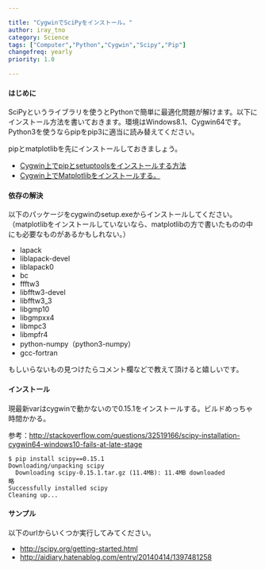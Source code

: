 ```yaml
---

title: "CygwinでSciPyをインストール。"
author: iray_tno
category: Science
tags: ["Computer","Python","Cygwin","Scipy","Pip"]
changefreq: yearly
priority: 1.0

---
```


#### はじめに

SciPyというライブラリを使うとPythonで簡単に最適化問題が解けます。以下にインストール方法を書いておきます。環境はWindows8.1、Cygwin64です。Python3を使うならpipをpip3に適当に読み替えてください。

pipとmatplotlibを先にインストールしておきましょう。

- [Cygwin上でpipとsetuptoolsをインストールする方法](/articles/2014-05-27_01_how_to_install_pip_and_setuptools/)
- [Cygwin上でMatplotlibをインストールする。](/articles/2014-10-08_01_how_to_install_matplotlib_on_cygwin/)

<!-- headline -->

#### 依存の解決

以下のパッケージをcygwinのsetup.exeからインストールしてください。（matplotlibをインストールしていないなら、matplotlibの方で書いたものの中にも必要なものがあるかもしれない。）

- lapack
- liblapack-devel
- liblapack0
- bc
- ffftw3
- libfftw3-devel
- libfftw3_3
- libgmp10
- libgmpxx4
- libmpc3
- libmpfr4
- python-numpy（python3-numpy）
- gcc-fortran

もしいらないもの見つけたらコメント欄などで教えて頂けると嬉しいです。

#### インストール

現最新varはcygwinで動かないので0.15.1をインストールする。ビルドめっちゃ時間かかる。

参考：http://stackoverflow.com/questions/32519166/scipy-installation-cygwin64-windows10-fails-at-late-stage

```plain
$ pip install scipy==0.15.1
Downloading/unpacking scipy
  Downloading scipy-0.15.1.tar.gz (11.4MB): 11.4MB downloaded
略
Successfully installed scipy
Cleaning up...
```

#### サンプル

以下のurlからいくつか実行してみてください。

- http://scipy.org/getting-started.html
- http://aidiary.hatenablog.com/entry/20140414/1397481258

